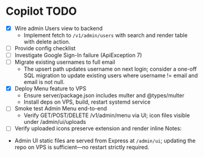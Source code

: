 # Copilot TODO

- [x] Wire admin Users view to backend
	- Implement fetch to `/v1/admin/users` with search and render table with delete action.
- [ ] Provide config checklist
- [ ] Investigate Google Sign-In failure (ApiException 7)
- [ ] Migrate existing usernames to full email
	- The upsert path updates username on next login; consider a one-off SQL migration to update existing users where username != email and email is not null.
- [x] Deploy Menu feature to VPS
	- Ensure server/package.json includes multer and @types/multer
	- Install deps on VPS, build, restart systemd service
- [ ] Smoke test Admin Menu end-to-end
	- Verify GET/POST/DELETE /v1/admin/menu via UI; icon files visible under /admin/ui/uploads
 - [ ] Verify uploaded icons preserve extension and render inline
Notes:
- Admin UI static files are served from Express at `/admin/ui`; updating the repo on VPS is sufficient—no restart strictly required.
